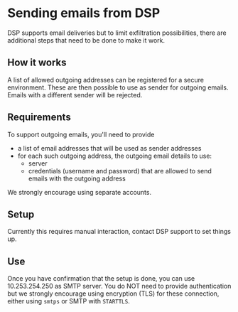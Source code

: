 # Sending emails from DSP

DSP supports email deliveries but to limit exfiltration possibilities, there
are additional steps that need to be done to make it work.

## How it works

A list of allowed outgoing addresses can be registered for a secure
environment. These are then possible to use as sender for outgoing emails.
Emails with a different sender will be rejected.

## Requirements

To support outgoing emails, you'll need to provide

- a list of email addresses that will be used as sender addresses
- for each such outgoing address, the outgoing email details to use:
  - server
  - credentials (username and password) that are allowed to send emails
    with the outgoing address

We strongly encourage using separate accounts.

## Setup

Currently this requires manual interaction, contact DSP support to set
things up.

## Use

Once you have confirmation that the setup is done, you can use 10.253.254.250
as SMTP server. You do NOT need to provide authentication but we strongly
encourage using encryption (TLS) for these connection, either using `smtps`
or SMTP with `STARTTLS`.
